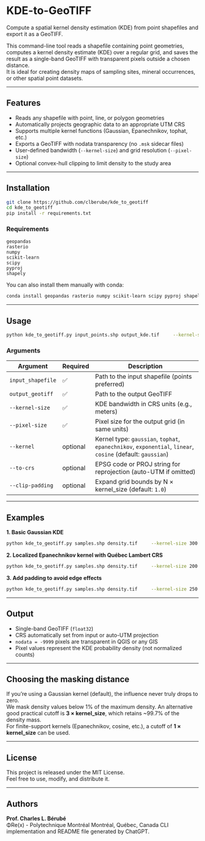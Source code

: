 # KDE-to-GeoTIFF

Compute a spatial kernel density estimation (KDE) from point shapefiles and export it as a GeoTIFF.

This command-line tool reads a shapefile containing point geometries, computes a kernel density estimate (KDE) over a regular grid, and saves the result as a single-band GeoTIFF with transparent pixels outside a chosen distance.  
It is ideal for creating density maps of sampling sites, mineral occurrences, or other spatial point datasets.

---

## Features

- Reads any shapefile with point, line, or polygon geometries  
- Automatically projects geographic data to an appropriate UTM CRS  
- Supports multiple kernel functions (Gaussian, Epanechnikov, tophat, etc.)  
- Exports a GeoTIFF with nodata transparency (no `.msk` sidecar files)  
- User-defined bandwidth (`--kernel-size`) and grid resolution (`--pixel-size`)  
- Optional convex-hull clipping to limit density to the study area  

---

## Installation

```bash
git clone https://github.com/clberube/kde_to_geotiff
cd kde_to_geotiff
pip install -r requirements.txt
```

### Requirements

```
geopandas
rasterio
numpy
scikit-learn
scipy
pyproj
shapely
```

You can also install them manually with conda:

```bash
conda install geopandas rasterio numpy scikit-learn scipy pyproj shapely
```

---

## Usage

```bash
python kde_to_geotiff.py input_points.shp output_kde.tif     --kernel-size 250     --pixel-size 25
```

### Arguments

| Argument | Required | Description |
|-----------|-----------|-------------|
| `input_shapefile` | ✅ | Path to the input shapefile (points preferred) |
| `output_geotiff` | ✅ | Path to the output GeoTIFF |
| `--kernel-size` | ✅ | KDE bandwidth in CRS units (e.g., meters) |
| `--pixel-size` | ✅ | Pixel size for the output grid (in same units) |
| `--kernel` | optional | Kernel type: `gaussian`, `tophat`, `epanechnikov`, `exponential`, `linear`, `cosine` (default: `gaussian`) |
| `--to-crs` | optional | EPSG code or PROJ string for reprojection (auto-UTM if omitted) |
| `--clip-padding` | optional | Expand grid bounds by N × kernel_size (default: `1.0`) |

---

## Examples

**1. Basic Gaussian KDE**
```bash
python kde_to_geotiff.py samples.shp density.tif     --kernel-size 300 --pixel-size 30
```

**2. Localized Epanechnikov kernel with Québec Lambert CRS**
```bash
python kde_to_geotiff.py samples.shp density.tif     --kernel-size 200 --pixel-size 20     --kernel epanechnikov --to-crs EPSG:32198
```

**3. Add padding to avoid edge effects**
```bash
python kde_to_geotiff.py samples.shp density.tif     --kernel-size 250 --pixel-size 25 --clip-padding 1.5
```

---

## Output

- Single-band GeoTIFF (`float32`)
- CRS automatically set from input or auto-UTM projection  
- `nodata = -9999` pixels are transparent in QGIS or any GIS  
- Pixel values represent the KDE probability density (not normalized counts)

---

## Choosing the masking distance

If you’re using a Gaussian kernel (default), the influence never truly drops to zero.  
We mask density values below 1% of the maximum density.
An alternative good practical cutoff is **3 × kernel_size**, which retains ~99.7% of the density mass.  
For finite-support kernels (Epanechnikov, cosine, etc.), a cutoff of **1 × kernel_size** can be used.

---

## License

This project is released under the MIT License.  
Feel free to use, modify, and distribute it.

---

## Authors

**Prof. Charles L. Bérubé**  
ΦRe(x) - Polytechnique Montréal
Montréal, Québec, Canada
CLI implementation and README file generated by ChatGPT. 
